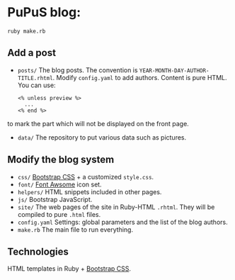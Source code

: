 # PuPuS blog:

    ruby make.rb
  
## Add a post
* `posts/` The blog posts. The convention is `YEAR-MONTH-DAY-AUTHOR-TITLE.rhtml`. Modify `config.yaml` to add authors. Content is pure HTML. You can use:

    ```
    <% unless preview %>
      ...
    <% end %>
    ```

to mark the part which will not be displayed on the front page.
    
* `data/` The repository to put various data such as pictures.
  
## Modify the blog system
* `css/` [Bootstrap CSS](http://getbootstrap.com/) + a customized `style.css`.
* `font/` [Font Awsome](http://fortawesome.github.io/Font-Awesome/) icon set.
* `helpers/` HTML snippets included in other pages.
* `js/` Bootstrap JavaScript.
* `site/` The web pages of the site in Ruby-HTML `.rhtml`. They will be compiled to pure `.html` files.
* `config.yaml` Settings: global parameters and the list of the blog authors.
* `make.rb` The main file to run everything.

## Technologies
HTML templates in Ruby + [Bootstrap CSS](http://getbootstrap.com/).
